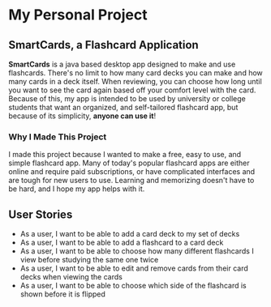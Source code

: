 # My Personal Project

## SmartCards, a Flashcard Application

**SmartCards** is a java based desktop app designed to make and use flashcards. There's no limit
to how many card decks you can make and how many cards in a deck itself. When reviewing, you can 
choose how long until you want to see the card again based off your comfort level with the card. 
Because of this, my app is intended to be used by university or college students that want an 
organized, and self-tailored flashcard app, but because of its simplicity, **anyone can use it**!

### Why I Made This Project
I made this project because I wanted to make a free, easy to use, and simple flashcard app. Many 
of today's popular flashcard apps are either online and require paid subscriptions, or have 
complicated interfaces and are tough for new users to use. Learning and memorizing doesn't have to
be hard, and I hope my app helps with it.

## User Stories
- As a user, I want to be able to add a card deck to my set of decks
- As a user, I want to be able to add a flashcard to a card deck
- As a user, I want to be able to choose how many different flashcards I view before studying the same one twice
- As a user, I want to be able to edit and remove cards from their card decks when viewing the cards
- As a user, I want to be able to choose which side of the flashcard is shown before it is flipped